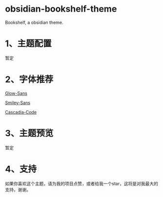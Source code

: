 # obsidian-bookshelf-theme
Bookshelf, a obsidian theme.
# 1、主题配置
暂定
# 2、字体推荐
[Glow-Sans](https://github.com/welai/glow-sans.git)

[Smiley-Sans](https://github.com/atelier-anchor/smiley-sans.git)

[Cascadia-Code](https://github.com/microsoft/cascadia-code.git)
# 3、主题预览
暂定
# 4、支持
如果你喜欢这个主题，请为我的项目点赞，或者给我一个star，这将是对我最大的支持，谢谢。

